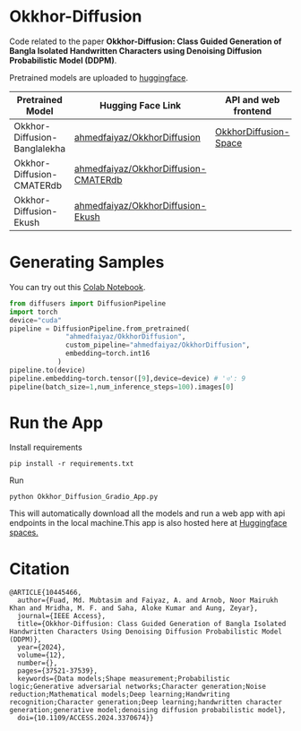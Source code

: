# Okkhor-Diffusion
Code related to the paper **Okkhor-Diffusion: Class Guided Generation of Bangla Isolated Handwritten Characters using Denoising Diffusion Probabilistic Model (DDPM)**.

Pretrained models are uploaded to [huggingface](https://huggingface.co/models?other=diffusers%3AOkkhorDiffusionPipeline).

| Pretrained Model                   | Hugging Face Link                                      |                          API and web frontend          |
| ---------------------------------- | ------------------------------------------------------- |-------------------------------------------------------|
| Okkhor-Diffusion-Banglalekha       | [ahmedfaiyaz/OkkhorDiffusion](https://huggingface.co/ahmedfaiyaz/OkkhorDiffusion) | [OkkhorDiffusion-Space](https://huggingface.co/spaces/ahmedfaiyaz/OkkhorDiffusion) |
| Okkhor-Diffusion-CMATERdb          | [ahmedfaiyaz/OkkhorDiffusion-CMATERdb](https://huggingface.co/ahmedfaiyaz/OkkhorDiffusion-CMATERdb)                                |        
| Okkhor-Diffusion-Ekush             | [ahmedfaiyaz/OkkhorDiffusion-Ekush](https://huggingface.co/ahmedfaiyaz/OkkhorDiffusion-Ekush)                                   |


# Generating Samples
You can try out this [Colab Notebook](https://colab.research.google.com/drive/1rXafKwmYOwh5YOJD9EEPn2sDv0faUN6d?usp=sharing).
```py
from diffusers import DiffusionPipeline
import torch
device="cuda"
pipeline = DiffusionPipeline.from_pretrained(
              "ahmedfaiyaz/OkkhorDiffusion",
              custom_pipeline="ahmedfaiyaz/OkkhorDiffusion",
              embedding=torch.int16
            )
pipeline.to(device)
pipeline.embedding=torch.tensor([9],device=device) # 'ও': 9
pipeline(batch_size=1,num_inference_steps=100).images[0]

```
# Run the App
Install requirements
```
pip install -r requirements.txt
```
Run
```
python Okkhor_Diffusion_Gradio_App.py
``` 
This will automatically download all the models and run a web app with api endpoints in the local machine.This app is also hosted here at [Huggingface spaces.](https://huggingface.co/spaces/ahmedfaiyaz/OkkhorDiffusion)
# Citation
```
@ARTICLE{10445466,
  author={Fuad, Md. Mubtasim and Faiyaz, A. and Arnob, Noor Mairukh Khan and Mridha, M. F. and Saha, Aloke Kumar and Aung, Zeyar},
  journal={IEEE Access}, 
  title={Okkhor-Diffusion: Class Guided Generation of Bangla Isolated Handwritten Characters Using Denoising Diffusion Probabilistic Model (DDPM)}, 
  year={2024},
  volume={12},
  number={},
  pages={37521-37539},
  keywords={Data models;Shape measurement;Probabilistic logic;Generative adversarial networks;Character generation;Noise reduction;Mathematical models;Deep learning;Handwriting recognition;Character generation;Deep learning;handwritten character generation;generative model;denoising diffusion probabilistic model},
  doi={10.1109/ACCESS.2024.3370674}}
```

